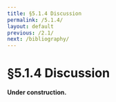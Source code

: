 ```yaml
---
title: §5.1.4 Discussion
permalink: /5.1.4/
layout: default
previous: /2.1/
next: /bibliography/
---
```


§5.1.4 Discussion
============================

<b>Under construction.</b>